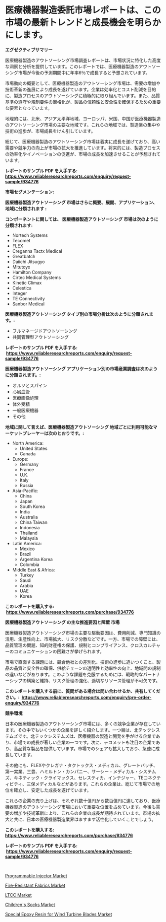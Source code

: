 <p><h1>医療機器製造委託市場レポートは、この市場の最新トレンドと成長機会を明らかにします。</h1></p><p><strong>エグゼクティブサマリー</strong></p>
<p><p>医療機器製造のアウトソーシング市場調査レポートは、市場状況に特化した高度な洞察と分析を提供しています。このレポートでは、医療機器製造のアウトソーシング市場が今後の予測期間中に年率6％で成長すると予想されています。</p><p>市場動向の概要として、医療機器製造のアウトソーシング市場は、需要の増加や技術革新の進展により成長を遂げています。企業は効率化とコスト削減を目的に、製造プロセスのアウトソーシングに積極的に取り組んでいます。また、品質基準の遵守や規制要件の厳格化が、製品の信頼性と安全性を確保するための重要な要素となっています。</p><p>地理的には、北米、アジア太平洋地域、ヨーロッパ、米国、中国が医療機器製造のアウトソーシング市場の主要な地域です。これらの地域では、製造業の集中や技術の進歩が、市場成長をけん引しています。</p><p>総じて、医療機器製造のアウトソーシング市場は着実に成長を遂げており、高い需要や競争力の向上が市場の拡大を推進しています。将来的には、製造プロセスの効率化やイノベーションの促進が、市場の成長を加速させることが予想されています。</p></p>
<p><strong>レポートのサンプル PDF を入手する: <a href="https://www.reliableresearchreports.com/enquiry/request-sample/934776">https://www.reliableresearchreports.com/enquiry/request-sample/934776</a></strong></p>
<p><strong>市場セグメンテーション:</strong></p>
<p><strong> 医療機器製造アウトソーシング 市場はさらに概要、展開、アプリケーション、地域に分類されます :</strong></p>
<p><strong>コンポーネントに関しては、 医療機器製造アウトソーシング 市場は次のように分類されます: &nbsp;</strong></p>
<p><ul><li>Nortech Systems</li><li>Tecomet</li><li>FLEX</li><li>Creganna Tactx Medical</li><li>Greatbatch</li><li>Daiichi Jitsugyo</li><li>Mitutoyo</li><li>Hamilton Company</li><li>Cirtec Medical Systems</li><li>Kinetic Climax</li><li>Celestica</li><li>Integer</li><li>TE Connectivity</li><li>Sanbor Medical</li></ul></p>
<p><strong> 医療機器製造アウトソーシング タイプ別の市場分析は次のように分類されます。:</strong></p>
<p><ul><li>フルマネージドアウトソーシング</li><li>共同管理型アウトソーシング</li></ul></p>
<p><strong>レポートのサンプル PDF を入手する: &nbsp;<a href="https://www.reliableresearchreports.com/enquiry/request-sample/934776">https://www.reliableresearchreports.com/enquiry/request-sample/934776</a></strong></p>
<p><strong> 医療機器製造アウトソーシング アプリケーション別の市場産業調査は次のように分類されます。:</strong></p>
<p><ul><li>オルソとスパイン</li><li>心臓血管</li><li>医療画像処理</li><li>体外受精</li><li>一般医療機器</li><li>その他</li></ul></p>
<p><strong>地域に関して言えば、医療機器製造アウトソーシング 地域ごとに利用可能なマーケットプレーヤーは次のとおりです。:</strong></p>
<p><ul>
    <li>
        North America:
        <ul>
            <li>United States</li>
            <li>Canada</li>
        </ul>
    </li>
    <li>
        Europe:
        <ul>
            <li>Germany</li>
            <li>France</li>
            <li>U.K.</li>
            <li>Italy</li>
            <li>Russia</li>
        </ul>
    </li>
    <li>
        Asia-Pacific:
        <ul>
            <li>China</li>
            <li>Japan</li>
            <li>South Korea</li>
            <li>India</li>
            <li>Australia</li>
            <li>China Taiwan</li>
            <li>Indonesia</li>
            <li>Thailand</li>
            <li>Malaysia</li>
        </ul>
    </li>
    <li>
        Latin America:
        <ul>
            <li>Mexico</li>
            <li>Brazil</li>
            <li>Argentina Korea</li>
            <li>Colombia</li>
        </ul>
    </li>
    <li>
        Middle East & Africa:
        <ul>
            <li>Turkey</li>
            <li>Saudi</li>
            <li>Arabia</li>
            <li>UAE</li>
            <li>Korea</li>
        </ul>
    </li>
    </ul></p>
<p><strong>このレポートを購入する: &nbsp;<a href="https://www.reliableresearchreports.com/purchase/934776">https://www.reliableresearchreports.com/purchase/934776</a></strong></p>
<p><strong>医療機器製造アウトソーシング の主な推進要因と障壁 市場</strong></p>
<p><p>医療機器製造アウトソーシング市場の主要な駆動要因は、費用削減、専門知識の活用、生産性向上、市場拡大、リスク分散などです。一方、市場での障壁には、品質管理の問題、知的財産権の保護、規制とコンプライアンス、クロスカルチャーのコミュニケーションの困難さが挙げられます。</p><p>市場で直面する課題には、競合他社との差別化、技術の進歩に追いつくこと、製品の品質と安全性の確保、供給チェーンの透明性と効率性の向上、地域間の規制の違いなどがあります。このような課題を克服するためには、戦略的なパートナーシップの構築と維持、リスク管理の強化、適切なリソース管理が不可欠です。</p></p>
<p><strong>このレポートを購入する前に、質問がある場合は問い合わせるか、共有してください。:&nbsp; <a href="https://www.reliableresearchreports.com/enquiry/pre-order-enquiry/934776">https://www.reliableresearchreports.com/enquiry/pre-order-enquiry/934776</a></strong></p>
<p><strong>競争環境</strong></p>
<p><p>日本の医療機器製造のアウトソーシング市場には、多くの競争企業が存在しています。その中でもいくつかの企業を詳しく紹介します。一つ目は、北テックシステムズです。北テックシステムズは、医療機器の製造と開発を手がける企業であり、市場での成長が著しい企業の一つです。次に、テコメットも注目の企業であり、高品質な製品を提供しています。市場でのシェアも拡大しており、急速に成長しています。</p><p>その他にも、FLEXやクレガナ・タクトックス・メディカル、グレートバッチ、第一実業、三豊、ハミルトン・カンパニー、サーシー・メディカル・システムズ、キネティック・クライマックス、セレスティカ、インテジャー、TEコネクティビティ、三保メディカルなどがあります。これらの企業は、総じて市場での地位を確立し、安定した成長を遂げています。</p><p>これらの企業の売り上げは、それぞれ数十億円から数百億円に達しており、医療機器製造のアウトソーシング市場において重要な位置を占めています。今後も需要の増加や技術革新により、これらの企業の成長が期待されています。市場の拡大と共に、日本の医療機器製造業界はますます活性化していくことでしょう。</p></p>
<p><strong>このレポートを購入する: &nbsp; <a href="https://www.reliableresearchreports.com/purchase/934776">https://www.reliableresearchreports.com/purchase/934776</a></strong></p>
<p><strong>レポートのサンプル PDF を入手する: &nbsp;<a href="https://www.reliableresearchreports.com/enquiry/request-sample/934776">https://www.reliableresearchreports.com/enquiry/request-sample/934776</a></strong><strong></strong></p>
<p>&nbsp;</p>
<p><p><a href="https://github.com/Glendatilghmankmgz0rbhwpy/Market-Research-Report-List-1/blob/main/programmable-injector-market.md">Programmable Injector Market</a></p><p><a href="https://view.publitas.com/reportprime-1/fire-resistant-fabrics-market-size-focuses-on-market-dynamics-in-depth-analysis-and-future-projections-of-its-market-forecasted-for-period-from-2024-to-2031/">Fire-Resistant Fabrics Market</a></p><p><a href="https://view.publitas.com/reportprime-1/ltcc-market-size-market-share-and-global-market-analysis-report-2024-2031/">LTCC Market</a></p><p><a href="https://spotless-saver-8fd.notion.site/Children-s-Socks-Market-with-the-goal-of-estimating-the-market-size-and-future-growth-potential-of-v-e4db4a8e82994ec19fbc0f2278ab1299">Children`s Socks Market</a></p><p><a href="https://cautious-neon-760.notion.site/Special-Epoxy-Resin-for-Wind-Turbine-Blades-Market-Size-Reflecting-a-Forecast-Till-2031-Market-By-T-d7d311ed3a814d5d9529e49e674e3ea0">Special Epoxy Resin for Wind Turbine Blades Market</a></p></p>